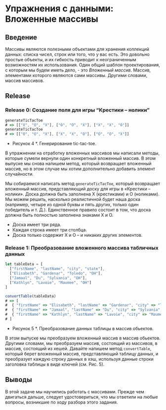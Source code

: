 #  Упражнения с данными: Вложенные массивы

## Введение

Массивы являются полезными объектами для хранения коллекций данных: списка чисел, строк или того, что у вас есть. Это довольно простые объекты, и их гибкость приводит к неограниченным возможностям их использования. Один общий шаблон проектирования, с которым мы будем иметь дело, - это *Вложенный массив*. Массив, элементами которого являются сами массивы. Другими словами, массив массивов.


## Release
### Release 0: Создание поля для игры “Крестики – нолики”

```javascript
generateTicTacToe
# => [["X", "O", "X"], ["O", "O", "X"], ["X", "X", "O"]]
generateTicTacToe
# => [["O", "O", "X"], ["X", "X", "O"], ["O", "O", "X"]]
```
* Рисунок 4 *. Генерирование tic-tac-toe.

В упражнении на отработку  вложенных массивов мы написали методы, которые сумели вернули один конкретный вложенный массив. В этом выпуске мы снова напишем метод, который возвращает вложенный массив, но в этом случае мы хотим дополнительно добавить элемент случайности.

Мы собираемся написать метод `generateTicTacToe`, который возвращает вложенный массив, представляющий доску для игры в «Крестики – нолики». Доска должна быть заполнена X (крестиками) и O (ноликами). Мы можем решить, насколько реалистичной будет наша доска (например, четыре из одной буквы и пять других, только один победитель и т. Д.). Единственное правило состоит в том, что доска должна быть полностью заполнена знаками Х и О.


- Доска имеет три ряда.
- Каждая строка имеет три столбца.
- Доска только содержит X и O – и никаких других элементов.


### Release 1: Преобразование вложенного массива табличных данных 

```javascript
let tableData = [
  ["firstName", "lastName", "city", "state"],
  ["Elisabeth", "Gardenar", "Toledo", "OH"],
  ["Jamaal", "Du", "Sylvania", "OH"],
  ["Kathlyn", "Lavoie", "Maumee", "OH"]
]

convertTable(tableData)
# => [
#  { "firstName" => "Elisabeth", "lastName" => "Gardenar", "city" => "Toledo", "state" => "OH" },
#  { "firstName" => "Jamaal", "lastName" => "Du", "city" => "Sylvania", "state" => "OH" },
#  { "firstName" => "Kathlyn", "lastName" => "Lavoie", "city" => "Maumee", "state" => "OH" }
# ]
```
* Рисунок 5 *. Преобразование данных таблицы в массив обьектов.

В этом выпуске мы преобразуем вложенный массив в массив обьектов. Другими словами, мы преобразуем массив, состоящий из массивов, в массив, состоящий из хешей. Давайте напишем метод `convertTable`, который берет вложенный массив, представляющий таблицу данных, и преобразует каждую строку данных в хэш, используя данные строки заголовка таблицы в виде ключей (см. Рис. 5).

## Выводы

В этой задаче мы научились работать с массивами. Прежде чем двигаться дальше, следует удостовериться, что мы ответили на любые вопросы, возникшие по ходу разбора этого задания.

